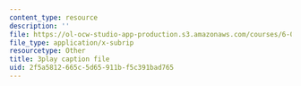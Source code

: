 ```yaml
---
content_type: resource
description: ''
file: https://ol-ocw-studio-app-production.s3.amazonaws.com/courses/6-033-computer-system-engineering-spring-2018/2f5a5812665c5d65911bf5c391bad765_r2_-2KW76ec.vtt
file_type: application/x-subrip
resourcetype: Other
title: 3play caption file
uid: 2f5a5812-665c-5d65-911b-f5c391bad765
---
```

